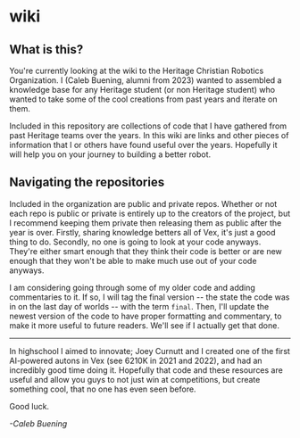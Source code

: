 # wiki

## What is this?

You're currently looking at the wiki to the Heritage Christian Robotics Organization. I (Caleb Buening, alumni from 2023) wanted to assembled a knowledge base for any Heritage student (or non Heritage student) who wanted to take some of the cool creations from past years and iterate on them.

Included in this repository are collections of code that I have gathered from past Heritage teams over the years. In this wiki are links and other pieces of information that I or others have found useful over the years. Hopefully it will help you on your journey to building a better robot.

## Navigating the repositories

Included in the organization are public and private repos. Whether or not each repo is public or private is entirely up to the creators of the project, but I recommend keeping them private then releasing them as public after the year is over. Firstly, sharing knowledge betters all of Vex, it's just a good thing to do. Secondly, no one is going to look at your code anyways. They're either smart enough that they think their code is better or are new enough that they won't be able to make much use out of your code anyways.

I am considering going through some of my older code and adding commentaries to it. If so, I will tag the final version -- the state the code was in on the last day of worlds -- with the term `final`. Then, I'll update the newest version of the code to have proper formatting and commentary, to make it more useful to future readers. We'll see if I actually get that done.

--------------

In highschool I aimed to innovate; Joey Curnutt and I created one of the first AI-powered autons in Vex (see 6210K in 2021 and 2022), and had an incredibly good time doing it. Hopefully that code and these resources are useful and allow you guys to not just win at competitions, but create something cool, that no one has even seen before.

Good luck.

*-Caleb Buening*
